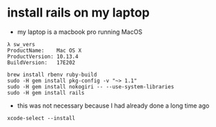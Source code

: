 # install rails on my laptop

- my laptop is a macbook pro running MacOS 

```
λ sw_vers
ProductName:	Mac OS X
ProductVersion:	10.13.4
BuildVersion:	17E202
```



```
brew install rbenv ruby-build
sudo -H gem install pkg-config -v "~> 1.1"
sudo -H gem install nokogiri -- --use-system-libraries
sudo -H gem install rails
```


- this was not necessary because I had already done a long time ago

```
xcode-select --install
```

